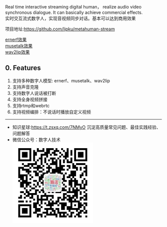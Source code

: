 Real time interactive streaming digital human， realize audio video synchronous dialogue. It can basically achieve commercial effects.  
实时交互流式数字人，实现音视频同步对话。基本可以达到商用效果  

项目地址:<https://github.com/lipku/metahuman-stream>  

[ernerf效果](https://www.bilibili.com/video/BV1PM4m1y7Q2/)  
[musetalk效果](https://www.bilibili.com/video/BV1gm421N7vQ/)  
[wav2lip效果](https://www.bilibili.com/video/BV1Bw4m1e74P/)

## 0. Features
1. 支持多种数字人模型: ernerf、musetalk、wav2lip
2. 支持声音克隆
3. 支持数字人说话被打断
4. 支持全身视频拼接
5. 支持rtmp和webrtc
6. 支持视频编排：不说话时播放自定义视频

---
* 知识星球:<https://t.zsxq.com/7NMyO> 沉淀高质量常见问题、最佳实践经验、问题解答  
* 微信公众号：数字人技术   
![](./assets/qrcode_wechat.jpg)